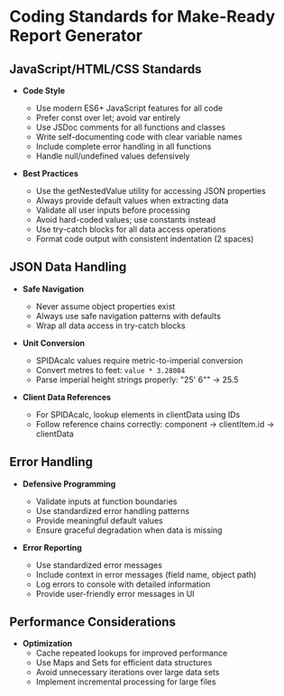 # Coding Standards for Make-Ready Report Generator

## JavaScript/HTML/CSS Standards

- **Code Style**
  - Use modern ES6+ JavaScript features for all code
  - Prefer const over let; avoid var entirely
  - Use JSDoc comments for all functions and classes
  - Write self-documenting code with clear variable names
  - Include complete error handling in all functions
  - Handle null/undefined values defensively

- **Best Practices**
  - Use the getNestedValue utility for accessing JSON properties
  - Always provide default values when extracting data
  - Validate all user inputs before processing
  - Avoid hard-coded values; use constants instead
  - Use try-catch blocks for all data access operations
  - Format code output with consistent indentation (2 spaces)

## JSON Data Handling

- **Safe Navigation**
  - Never assume object properties exist
  - Always use safe navigation patterns with defaults
  - Wrap all data access in try-catch blocks

- **Unit Conversion**
  - SPIDAcalc values require metric-to-imperial conversion
  - Convert metres to feet: `value * 3.28084`
  - Parse imperial height strings properly: "25' 6"" → 25.5

- **Client Data References**
  - For SPIDAcalc, lookup elements in clientData using IDs
  - Follow reference chains correctly: component → clientItem.id → clientData

## Error Handling

- **Defensive Programming**
  - Validate inputs at function boundaries
  - Use standardized error handling patterns
  - Provide meaningful default values
  - Ensure graceful degradation when data is missing

- **Error Reporting**
  - Use standardized error messages
  - Include context in error messages (field name, object path)
  - Log errors to console with detailed information
  - Provide user-friendly error messages in UI

## Performance Considerations

- **Optimization**
  - Cache repeated lookups for improved performance
  - Use Maps and Sets for efficient data structures
  - Avoid unnecessary iterations over large data sets
  - Implement incremental processing for large files
